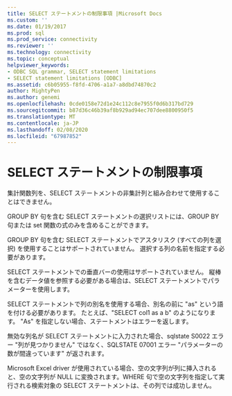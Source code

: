 ```yaml
---
title: SELECT ステートメントの制限事項 |Microsoft Docs
ms.custom: ''
ms.date: 01/19/2017
ms.prod: sql
ms.prod_service: connectivity
ms.reviewer: ''
ms.technology: connectivity
ms.topic: conceptual
helpviewer_keywords:
- ODBC SQL grammar, SELECT statement limitations
- SELECT statement limitations [ODBC]
ms.assetid: c6b05955-f8fd-4706-a1a7-a8dbd74870c2
author: MightyPen
ms.author: genemi
ms.openlocfilehash: 0cde0158e72d1e24c112c8e7955f0d6b317bd729
ms.sourcegitcommit: b87d36c46b39af8b929ad94ec707dee8800950f5
ms.translationtype: MT
ms.contentlocale: ja-JP
ms.lasthandoff: 02/08/2020
ms.locfileid: "67987852"
---
```

# <a name="select-statement-limitations"></a>SELECT ステートメントの制限事項
集計関数列を、SELECT ステートメントの非集計列と組み合わせて使用することはできません。  
  
 GROUP BY 句を含む SELECT ステートメントの選択リストには、GROUP BY 句または set 関数の式のみを含めることができます。  
  
 GROUP BY 句を含む SELECT ステートメントでアスタリスク (すべての列を選択) を使用することはサポートされていません。 選択する列の名前を指定する必要があります。  
  
 SELECT ステートメントでの垂直バーの使用はサポートされていません。 縦棒を含むデータ値を参照する必要がある場合は、SELECT ステートメントでパラメーターを使用します。  
  
 SELECT ステートメントで列の別名を使用する場合、別名の前に "as" という語を付ける必要があります。 たとえば、"SELECT col1 as a b" のようになります。 "As" を指定しない場合、ステートメントはエラーを返します。  
  
 無効な列名が SELECT ステートメントに入力された場合、sqlstate S0022 エラー "列が見つかりません" ではなく、SQLSTATE 07001 エラー "パラメーターの数が間違っています" が返されます。  
  
 Microsoft Excel driver が使用されている場合、空の文字列が列に挿入されると、空の文字列が NULL に変換されます。WHERE 句で空の文字列を指定して実行される検索対象の SELECT ステートメントは、その列では成功しません。
